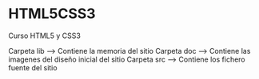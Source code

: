 # HTML5CSS3
Curso HTML5 y CSS3

Carpeta lib --> Contiene la memoria del sitio
Carpeta doc --> Contiene las imagenes del diseño inicial del sitio
Carpeta src --> Contiene los fichero fuente del sitio
